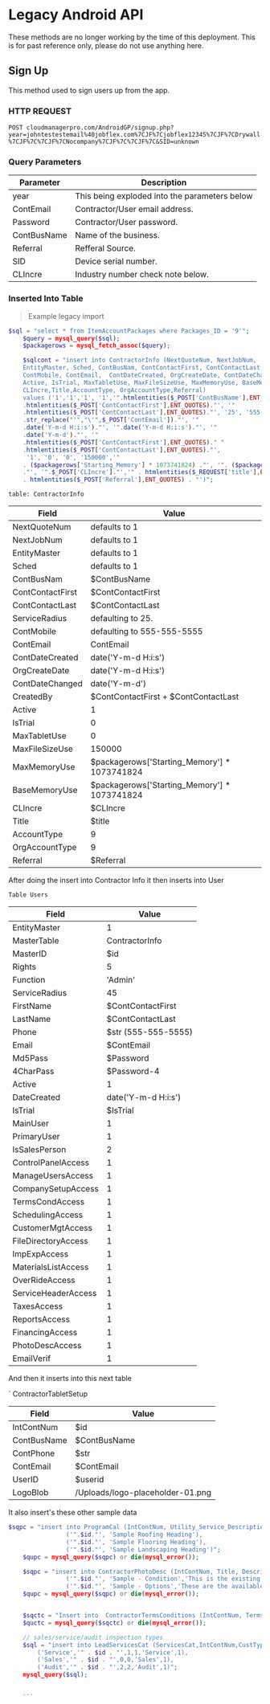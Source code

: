 # Legacy Android API

<aside class="notice">These methods are no longer working by the time of this deployment. This is for past reference only, please do not use anything here.</aside>


## Sign Up  

This method used to sign users up from the app.

### HTTP REQUEST
`POST cloudmanagerpro.com/AndroidGP/signup.php?year=johntestestemail%40jobflex.com%7CJF%7Cjobflex12345%7CJF%7CDrywall%7CJF%7C%7CJF%7CNocompany%7CJF%7C%7CJF%7C&SID=unknown`



### Query Parameters

Parameter | Description
--------- | -----------
year | This being exploded into the parameters below
ContEmail | Contractor/User email address.
Password | Contractor/User password.
ContBusName | Name of the business.
Referral | Refferal Source.
SID | Device serial number.
CLIncre | Industry number check note below.


### Inserted Into Table

> Example legacy import

``` php
$sql = "select * from ItemAccountPackages where Packages_ID = '9'";
	$query = mysql_query($sql);
	$packagerows = mysql_fetch_assoc($query);

	$sqlcont = "insert into ContractorInfo (NextQuoteNum, NextJobNum,
	EntityMaster, Sched, ContBusNam, ContContactFirst, ContContactLast, ServiceRadius,
	ContMobile, ContEmail,  ContDateCreated, OrgCreateDate, ContDateChanged, CreatedBy,
	Active, IsTrial, MaxTabletUse, MaxFileSizeUse, MaxMemoryUse, BaseMemoryUse,
	CLIncre,Title,AccountType, OrgAccountType,Referral)
	values ('1','1','1', '1','".htmlentities($_POST['ContBusName'],ENT_QUOTES)."','"
	.htmlentities($_POST['ContContactFirst'],ENT_QUOTES)."', '"
	.htmlentities($_POST['ContContactLast'],ENT_QUOTES)."', '25', '555-555-5555', '"
	.str_replace("'","\'",$_POST['ContEmail'])."', '"
	.date('Y-m-d H:i:s')."', '".date('Y-m-d H:i:s')."', '"
	.date('Y-m-d')."', '"
	.htmlentities($_POST['ContContactFirst'],ENT_QUOTES)." "
	.htmlentities($_POST['ContContactLast'],ENT_QUOTES)."',
	 '1', '0', '0', '150000','"
	. ($packagerows['Starting_Memory'] * 1073741824) ."', '". ($packagerows['Starting_Memory'] * 1073741824)
	."', '".$_POST['CLIncre']."','" . htmlentities($_REQUEST['title'],ENT_QUOTES) . "','9','9','"
	. htmlentities($_POST['Referral'],ENT_QUOTES) . "')";
```


` table: ContractorInfo `

Field    | Value 
-------- | ------------
NextQuoteNum | defaults to 1
NextJobNum | defaults to 1
EntityMaster | defaults to 1
Sched | defaults to 1
ContBusNam | $ContBusName
ContContactFirst | $ContContactFirst
ContContactLast | $ContContactLast
ServiceRadius | defaulting to 25.
ContMobile | defaulting to 555-555-5555
ContEmail | ContEmail
ContDateCreated | date('Y-m-d H:i:s')
OrgCreateDate | date('Y-m-d H:i:s')
ContDateChanged | date('Y-m-d')
CreatedBy | $ContContactFirst + $ContContactLast
Active | 1
IsTrial | 0
MaxTabletUse | 0
MaxFileSizeUse | 150000
MaxMemoryUse | $packagerows['Starting_Memory'] * 1073741824
BaseMemoryUse | $packagerows['Starting_Memory'] * 1073741824
CLIncre | $CLIncre
Title | $title
AccountType | 9
OrgAccountType | 9
Referral | $Referral


After doing the insert into Contractor Info it then inserts into User


` Table Users `

Field       | Value
------------| ----------
EntityMaster | 1
MasterTable | ContractorInfo
MasterID | $id
Rights | 5
Function | 'Admin'
ServiceRadius | 45
FirstName | $ContContactFirst
LastName | $ContContactLast
Phone | $str (555-555-5555)
Email | $ContEmail
Md5Pass | $Password
4CharPass | $Password-4
Active | 1 
DateCreated | date('Y-m-d H:i:s')
IsTrial | $IsTrial
MainUser | 1
PrimaryUser | 1
IsSalesPerson | 2
ControlPanelAccess | 1
ManageUsersAccess | 1 
CompanySetupAccess | 1 
TermsCondAccess | 1
SchedulingAccess | 1
CustomerMgtAccess | 1
FileDirectoryAccess | 1
ImpExpAccess | 1
MaterialsListAccess | 1
OverRideAccess | 1 
ServiceHeaderAccess | 1
TaxesAccess | 1
ReportsAccess | 1
FinancingAccess | 1
PhotoDescAccess | 1
EmailVerif | 1



And then it inserts into this next table

` ContractorTabletSetup


Field       | Value
------------| --------
IntContNum | $id
ContBusName | $ContBusName
ContPhone | $str 
ContEmail | $ContEmail
UserID | $userid
LogoBlob | /Uploads/logo-placeholder-01.png


<aside class="notice"> 
It also insert's these other sample data
</aside>

``` php 
$sqpc = "insert into ProgramCal (IntContNum, Utility_Service_Description) values
				('".$id."', 'Sample Roofing Heading'),
				('".$id."', 'Sample Flooring Heading'),
				('".$id."', 'Sample Landscaping Heading')";
	$qupc = mysql_query($sqpc) or die(mysql_error());

	$sqpc = "insert into ContractorPhotoDesc (IntContNum, Title, Description) values
				('".$id."', 'Sample - Condition','This is the existing condition of your ______'),
				('".$id."', 'Sample - Options','These are the available options to choose from')";
	$qupc = mysql_query($sqpc) or die(mysql_error());


	$sqctc = "Insert into  ContractorTermsConditions (IntContNum, TermsNote, TermCode) values ('".$id."', (select `Value` from DefaultFields where `Name` = 'Terms'), 'QuotationTerms')";
	$quctc = mysql_query($sqctc) or die(mysql_error());

	// sales/service/audit inspection types
	$sql = "insert into LeadServicesCat (ServicesCat,IntContNum,CustType,InspectionType,InspectionDesc,NewCat) values
		('Service','" . $id . "',1,1,'Service',1),
		('Sales','" . $id . "',0,0,'Sales',1),
		('Audit','" . $id . "',2,2,'Audit',1)";
	mysql_query($sql);
    
    
    ```








